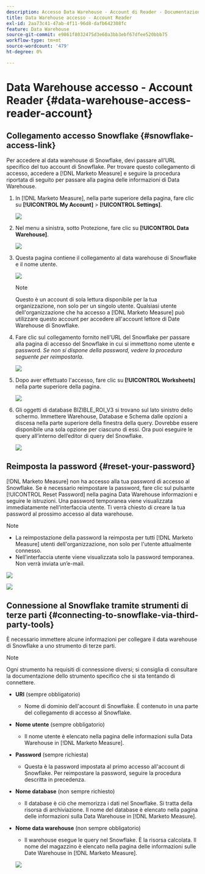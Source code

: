 ```yaml
---
description: Accesso Data Warehouse - Account di Reader - Documentazione del prodotto
title: Data Warehouse accesso - Account Reader
exl-id: 2aa73c41-47ab-4f11-96d8-dafb642308fc
feature: Data Warehouse
source-git-commit: e9861f8032475d3e60a3bb3ebf67dfee520bbb75
workflow-type: tm+mt
source-wordcount: '479'
ht-degree: 0%

---
```


# Data Warehouse accesso - Account Reader {#data-warehouse-access-reader-account}

## Collegamento accesso Snowflake {#snowflake-access-link}

Per accedere al data warehouse di Snowflake, devi passare all’URL specifico del tuo account di Snowflake. Per trovare questo collegamento di accesso, accedere a [!DNL Marketo Measure] e seguire la procedura riportata di seguito per passare alla pagina delle informazioni di Data Warehouse.

1. In [!DNL Marketo Measure], nella parte superiore della pagina, fare clic su **[!UICONTROL My Account]** > **[!UICONTROL Settings]**.

   ![](assets/data-warehouse-access-reader-account-1.png)

1. Nel menu a sinistra, sotto Protezione, fare clic su **[!UICONTROL Data Warehouse]**.

   ![](assets/data-warehouse-access-reader-account-2.png)

1. Questa pagina contiene il collegamento al data warehouse di Snowflake e il nome utente.

   ![](assets/data-warehouse-access-reader-account-3.png)

   >[!NOTE]
   >
   >Questo è un account di sola lettura disponibile per la tua organizzazione, non solo per un singolo utente. Qualsiasi utente dell&#39;organizzazione che ha accesso a [!DNL Marketo Measure] può utilizzare questo account per accedere all&#39;account lettore di Date Warehouse di Snowflake.

1. Fare clic sul collegamento fornito nell&#39;URL del Snowflake per passare alla pagina di accesso del Snowflake in cui si immettono nome utente e password. _Se non si dispone della password, vedere la procedura seguente per reimpostarla_.

   ![](assets/data-warehouse-access-reader-account-4.png)

1. Dopo aver effettuato l&#39;accesso, fare clic su **[!UICONTROL Worksheets]** nella parte superiore della pagina.

   ![](assets/data-warehouse-access-reader-account-5.png)

1. Gli oggetti di database BIZIBLE_ROI_V3 si trovano sul lato sinistro dello schermo. Immettere Warehouse, Database e Schema dalle opzioni a discesa nella parte superiore della finestra della query. Dovrebbe essere disponibile una sola opzione per ciascuno di essi. Ora puoi eseguire le query all’interno dell’editor di query del Snowflake.

   ![](assets/data-warehouse-access-reader-account-6.png)

## Reimposta la password {#reset-your-password}

[!DNL Marketo Measure] non ha accesso alla tua password di accesso al Snowflake. Se è necessario reimpostare la password, fare clic sul pulsante [!UICONTROL Reset Password] nella pagina Data Warehouse informazioni e seguire le istruzioni. Una password temporanea viene visualizzata immediatamente nell’interfaccia utente. Ti verrà chiesto di creare la tua password al prossimo accesso al data warehouse.

>[!NOTE]
>
>* La reimpostazione della password la reimposta per tutti [!DNL Marketo Measure] utenti dell&#39;organizzazione, non solo per l&#39;utente attualmente connesso.
>* Nell’interfaccia utente viene visualizzata solo la password temporanea. Non verrà inviata un’e-mail.

![](assets/data-warehouse-access-reader-account-7.png)

![](assets/data-warehouse-access-reader-account-8.png)

## Connessione al Snowflake tramite strumenti di terze parti {#connecting-to-snowflake-via-third-party-tools}

È necessario immettere alcune informazioni per collegare il data warehouse di Snowflake a uno strumento di terze parti.

>[!NOTE]
>
>Ogni strumento ha requisiti di connessione diversi; si consiglia di consultare la documentazione dello strumento specifico che si sta tentando di connettere.

* **URI** (sempre obbligatorio)
   * Nome di dominio dell&#39;account di Snowflake. È contenuto in una parte del collegamento di accesso al Snowflake.
* **Nome utente** (sempre obbligatorio)
   * Il nome utente è elencato nella pagina delle informazioni sulla Data Warehouse in [!DNL Marketo Measure].
* **Password** (sempre richiesta)
   * Questa è la password impostata al primo accesso all&#39;account di Snowflake. Per reimpostare la password, seguire la procedura descritta in precedenza.
* **Nome database** (non sempre richiesto)
   * Il database è ciò che memorizza i dati nel Snowflake. Si tratta della risorsa di archiviazione. Il nome del database è elencato nella pagina delle informazioni sulla Data Warehouse in [!DNL Marketo Measure].
* **Nome data warehouse** (non sempre obbligatorio)
   * Il warehouse esegue le query nel Snowflake. È la risorsa calcolata. Il nome del magazzino è elencato nella pagina delle informazioni sulle Date Warehouse in [!DNL Marketo Measure].

  ![](assets/data-warehouse-access-reader-account-9.png)
